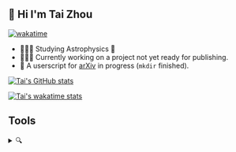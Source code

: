 ## 👋 Hi I'm Tai Zhou

[![wakatime](https://wakatime.com/badge/user/9d0cf55e-5b6e-4078-b307-e95402afaf95.svg)](https://wakatime.com/@9d0cf55e-5b6e-4078-b307-e95402afaf95)

* 👨🏻‍🎓 Studying Astrophysics 🔭
* 👨🏻‍💻 Currently working on a project not yet ready for publishing.
* 🧐 A userscript for [arXiv](https://arxiv.org) in progress (`mkdir` finished).

[![Tai's GitHub stats](https://github-readme-stats.vercel.app/api?username=tai-zhou&hide_title=true&count_private=true&show_icons=true&bg_color=30,e96443,904e95&title_color=fff&text_color=fff&icon_color=fff)](https://github.com/Tai-Zhou)

[![Tai's wakatime stats](https://github-readme-stats.vercel.app/api/wakatime?username=tai&layout=compact)](https://wakatime.com/@tai)


## Tools

<details>
  <summary>🔍</summary>

### Hardware

* **MacBook Pro (13-inch, 2019)**
* **Raspberry Pi 3 Model B+**

### Life

* **[Home Assistant](https://github.com/home-assistant/core)**: 🏡 Open source home automation that puts local control and privacy first.
  * **[Xiaomi MIoT for Home Assistant](https://github.com/ha0y/xiaomi_miot_raw)**: Universal Xiaomi MIoT integration for Home Assistant.
* **Fonts**
  * **[Source Han Sans](https://github.com/adobe-fonts/source-han-sans)**: Source Han Sans is a set of OpenType/CFF Pan-CJK fonts.
  * **[Source Han Serif](https://github.com/adobe-fonts/source-han-serif)**: Source Han Serif is a set of OpenType/CFF Pan-CJK fonts.
  * **[Cascadia Code](https://github.com/microsoft/cascadia-code)**: This is a fun, new monospaced font that includes programming ligatures and is designed to enhance the modern look and feel of the Windows Terminal.

### System

* **[Homebrew](https://github.com/Homebrew)**: 🍺 The missing package manager for macOS (or Linux).
* **[Stats](https://github.com/exelban/stats)**: macOS system monitor in your menu bar.
* **[Hidden Bar](https://github.com/dwarvesf/hidden)**: An ultra-light MacOS utility that helps hide menu bar icons.
* **[Tampermonkey](https://github.com/Tampermonkey/tampermonkey)**: The most popular userscript manager, with over 10 million users.
* **[aria2](https://github.com/aria2/aria2)**: aria2 is a lightweight multi-protocol & multi-source, cross platform download utility operated in command-line. It supports HTTP/HTTPS, FTP, SFTP, BitTorrent and Metalink.
* **[SwitchHosts](https://github.com/oldj/SwitchHosts)**: SwitchHosts is an App for managing hosts file, it is based on Electron , React, UmiJS , Chakra UI, CodeMirror, etc.
* **[Maccy](https://github.com/p0deje/Maccy)**: Lightweight clipboard manager for macOS.
* **[Barrier](https://github.com/debauchee/barrier)**: Open-source KVM software.
* **[Lunar](https://github.com/alin23/Lunar)**: Intelligent adaptive brightness for your external display.
* **[IINA](https://github.com/iina/iina)**: The modern video player for macOS.

### Academy

* **[Zotero](https://github.com/zotero/zotero)**: Zotero is a free, easy-to-use tool to help you collect, organize, cite, and share your research sources.
* **[MacTeX](https://www.tug.org/mactex)**: TeX Live is intended to be a straightforward way to get up and running with the TeX document production system.
* **[Inkscape](https://gitlab.com/inkscape/inkscape)**: Free and Open Source Vector Drawing.

### Programming

* **[VS Code](https://github.com/microsoft/vscode)**: Free. Built on open source. Runs everywhere.
* **[Pandoc](https://github.com/jgm/pandoc)**: Universal markup converter.
* **[Node.js](https://github.com/nodejs/node)**: Node.js JavaScript runtime ✨🐢🚀✨
* **C/C++**
  * **[CMake](https://github.com/Kitware/CMake)**: CMake is a cross-platform, open-source build system generator.
  * **[GSL](https://www.gnu.org/software/gsl/)**: The GNU Scientific Library (GSL) is a numerical library for C and C++ programmers.
* **Python**
  * **[pip](https://github.com/pypa/pip)**: The Python package installer.
  * **[Jupyter Notebook](https://github.com/jupyter/notebook)**: Jupyter Interactive Notebook.
  * **[JupyterLab](https://github.com/jupyterlab/jupyterlab)**: JupyterLab computational environment.
  * **[NumPy](https://github.com/numpy/numpy)**: The fundamental package for scientific computing with Python.
  * **[plotly.py](https://github.com/plotly/plotly.py)**: The interactive graphing library for Python (includes Plotly Express) ✨
  * **[matplotlib](https://github.com/matplotlib/matplotlib)**: plotting with Python.
  * **[Astropy](https://github.com/astropy/astropy)**: Repository for the Astropy core package.
  * **[Manim](https://github.com/3b1b/manim)**: Animation engine for explanatory math videos.

</details>

<!--
**Tai-Zhou/Tai-Zhou** is a ✨ _special_ ✨ repository because its `README.md` (this file) appears on your GitHub profile.

Here are some ideas to get you started:

- 🔭 I’m currently working on ...
- 🌱 I’m currently learning ...
- 👯 I’m looking to collaborate on ...
- 🤔 I’m looking for help with ...
- 💬 Ask me about ...
- 📫 How to reach me: ...
- 😄 Pronouns: ...
- ⚡ Fun fact: ...
-->
